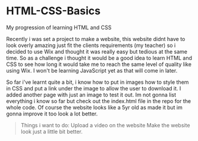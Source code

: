 # HTML-CSS-Basics
My progression of learning HTML and CSS

Recently i was set a project to make a website, this website didnt have to look overly amazing just fit the clients requirements (my teacher) so i decided to use Wix and thought it was really easy but tedious at the same time. So as a challenge i thought it would be a good idea to learn HTML and CSS to see how long it would take me to reach the same level of quality like using Wix. I won't be learning JavaScript yet as that will come in later.

So far i've learnt quite a bit, i know how to put in images how to style them in CSS and put a link under the image to allow the user to download it. I added another page with just an image to test it out. Im not gonna list everything i know so far but check out the index.html file in the repo for the whole code. Of course the website looks like a 5yr old as made it but im gonna improve it too look a lot better.

> Things i want to do:
>   Upload a video on the website
>   Make the website look just a little bit better.
